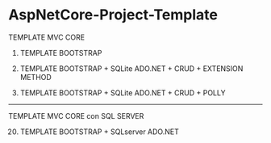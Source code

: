 # AspNetCore-Project-Template

TEMPLATE MVC CORE

1.	TEMPLATE BOOTSTRAP

4.	TEMPLATE BOOTSTRAP + SQLite ADO.NET + CRUD + EXTENSION METHOD

5.	TEMPLATE BOOTSTRAP + SQLite ADO.NET + CRUD + POLLY

-----

TEMPLATE MVC CORE con SQL SERVER

20.	TEMPLATE BOOTSTRAP + SQLserver ADO.NET
